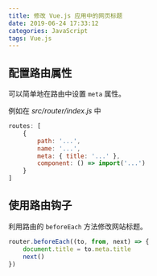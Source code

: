 ```yaml
---
title: 修改 Vue.js 应用中的网页标题
date: 2019-06-24 17:33:12
categories: JavaScript
tags: Vue.js
---
```

## 配置路由属性

可以简单地在路由中设置 `meta` 属性。

例如在 *src/router/index.js* 中

```javascript
routes: [
    {
        path: '...',
        name: '...',
        meta: { title: '...' },
        component: () => import('...')
    }
]
```

## 使用路由钩子

利用路由的 `beforeEach` 方法修改网站标题。

```javascript
router.beforeEach((to, from, next) => {
    document.title = to.meta.title
    next()
})
```
